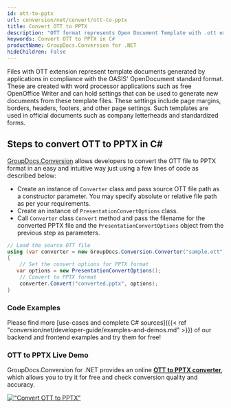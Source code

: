 ```yaml
---
id: ott-to-pptx
url: conversion/net/convert/ott-to-pptx
title: Convert OTT to PPTX
description: "OTT format represents Open Document Template with .ott extension. Learn how to convert OTT to PPTX file programmatically in C# language using GroupDocs.Conversion for .NET library."
keywords: Convert OTT to PPTX in C#
productName: GroupDocs.Conversion for .NET
hideChildren: False
---
```


Files with OTT extension represent template documents generated by applications in compliance with the OASIS' OpenDocument standard format. These are created with word processor applications such as free OpenOffice Writer and can hold settings that can be used to generate new documents from these template files. These settings include page margins, borders, headers, footers, and other page settings. Such templates are used in official documents such as company letterheads and standardized forms.

## Steps to convert OTT to PPTX in C#

[GroupDocs.Conversion](https://products.groupdocs.com/conversion/net) allows developers to convert the OTT file to PPTX format in an easy and intuitive way just using a few lines of code as described below:

* Create an instance of `Converter` class and pass source OTT file path as a constructor parameter. You may specify absolute or relative file path as per your requirements. 
* Create an instance of `PresentationConvertOptions` class.
* Call `Converter` class `Convert` method and pass the filename for the converted PPTX file and the `PresentationConvertOptions` object from the previous step as parameters.

```csharp
// Load the source OTT file
using (var converter = new GroupDocs.Conversion.Converter("sample.ott"))
{
    // Set the convert options for PPTX format
   var options = new PresentationConvertOptions();
    // Convert to PPTX format
    converter.Convert("converted.pptx", options);
}
```

### Code Examples

Please find more [use-cases and complete C# sources]({{< ref "conversion/net/developer-guide/examples-and-demos.md" >}}) of our backend and frontend examples and try them for free!

### OTT to PPTX Live Demo

GroupDocs.Conversion for .NET provides an online [**OTT to PPTX converter**](https://products.groupdocs.app/conversion/ott-to-pptx), which allows you to try it for free and check conversion quality and accuracy.

[!["Convert OTT to PPTX"](conversion/net/images/convert-to-pptx/convert-ott-to-pptx.png)](https://products.groupdocs.app/conversion/ott-to-pptx)